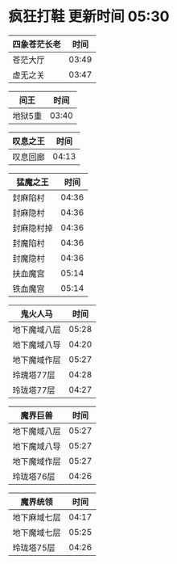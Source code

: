 # 疯狂打鞋 更新时间 05:30

| 四象苍茫长老   | 时间    |
|--------|-------|
| 苍茫大厅 | 03:49 |
| 虚无之关 | 03:47 |

| 间王   | 时间    |
|--------|-------|
| 地狱5重 | 03:40 |

| 叹息之王   | 时间    |
|--------|-------|
| 叹息回廊 | 04:13 |

| 猛魔之王   | 时间    |
|--------|-------|
| 封麻陷村 | 04:36 |
| 封麻隐村 | 04:36 |
| 封麻隐村掉 | 04:36 |
| 封魔陷村 | 04:36 |
| 封魔隐村 | 04:36 |
| 扶血魔宫 | 05:14 |
| 铁血魔宫 | 05:14 |

| 鬼火人马   | 时间    |
|--------|-------|
| 地下魔域八层 | 05:28 |
| 地下魔域八导 | 04:20 |
| 地下魔域作层 | 05:27 |
| 玲瑰塔77层 | 04:28 |
| 玲珑塔77层 | 04:27 |

| 魔界巨兽   | 时间    |
|--------|-------|
| 地下魔域八层 | 05:27 |
| 地下魔域八导 | 05:27 |
| 地下魔域作层 | 05:27 |
| 玲珑塔76层 | 04:26 |

| 魔界统领   | 时间    |
|--------|-------|
| 地下麻域七层 | 04:17 |
| 地下魔域七层 | 05:25 |
| 玲珑塔75层 | 04:26 |